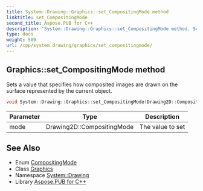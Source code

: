 ```yaml
---
title: System::Drawing::Graphics::set_CompositingMode method
linktitle: set_CompositingMode
second_title: Aspose.PUB for C++
description: 'System::Drawing::Graphics::set_CompositingMode method. Sets a value that specifies how composited images are drawn on the surface represented by the current object in C++.'
type: docs
weight: 500
url: /cpp/system.drawing/graphics/set_compositingmode/
---
```

## Graphics::set_CompositingMode method


Sets a value that specifies how composited images are drawn on the surface represented by the current object.

```cpp
void System::Drawing::Graphics::set_CompositingMode(Drawing2D::CompositingMode mode)
```


| Parameter | Type | Description |
| --- | --- | --- |
| mode | Drawing2D::CompositingMode | The value to set |

## See Also

* Enum [CompositingMode](../../../system.drawing.drawing2d/compositingmode/)
* Class [Graphics](../)
* Namespace [System::Drawing](../../)
* Library [Aspose.PUB for C++](../../../)
